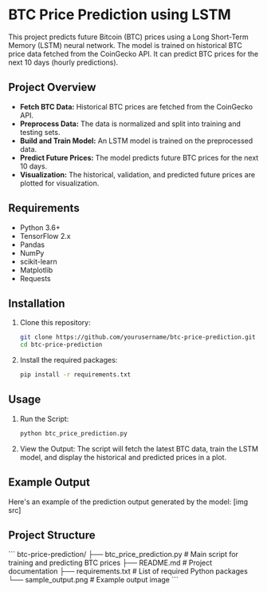 # BTC Price Prediction using LSTM

This project predicts future Bitcoin (BTC) prices using a Long Short-Term Memory (LSTM) neural network. The model is trained on historical BTC price data fetched from the CoinGecko API. It can predict BTC prices for the next 10 days (hourly predictions).

## Project Overview

- **Fetch BTC Data:** Historical BTC prices are fetched from the CoinGecko API.
- **Preprocess Data:** The data is normalized and split into training and testing sets.
- **Build and Train Model:** An LSTM model is trained on the preprocessed data.
- **Predict Future Prices:** The model predicts future BTC prices for the next 10 days.
- **Visualization:** The historical, validation, and predicted future prices are plotted for visualization.

## Requirements

- Python 3.6+
- TensorFlow 2.x
- Pandas
- NumPy
- scikit-learn
- Matplotlib
- Requests

## Installation

1. Clone this repository:
   ```bash
   git clone https://github.com/yourusername/btc-price-prediction.git
   cd btc-price-prediction


2. Install the required packages:
   ```bash
   pip install -r requirements.txt


## Usage
1. Run the Script:
   ```bash
   python btc_price_prediction.py

2. View the Output:
The script will fetch the latest BTC data, train the LSTM model, and display the historical and predicted prices in a plot.


## Example Output
Here's an example of the prediction output generated by the model:
[img src]


## Project Structure
\```
btc-price-prediction/
├── btc_price_prediction.py  # Main script for training and predicting BTC prices
├── README.md                # Project documentation
├── requirements.txt         # List of required Python packages
└── sample_output.png        # Example output image
\```



